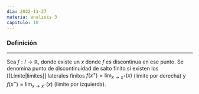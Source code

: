```yaml
---
dia: 2022-11-27
materia: analisis 3
capitulo: 10
---
```

### Definición
---
Sea $f : I \to \mathbb{R}$, donde existe un $x$ donde $f$ es discontinua en ese punto. Se denomina punto de discontinuidad de salto finito si existen los [[Límite|limites]] laterales finitos $f(x^+) = \lim_{x \to x^+}(x)$ (limite por derecha) y  $f(x^-) = \lim_{x \to x^-}(x)$ (limite por izquierda).